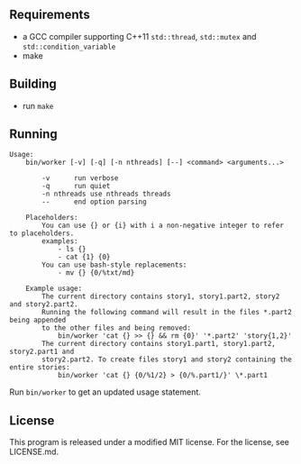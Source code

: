 ## Requirements

* a GCC compiler supporting C++11 ```std::thread```, ```std::mutex``` and ```std::condition_variable```
* make

## Building

* run ```make```

## Running

```
Usage:
	bin/worker [-v] [-q] [-n nthreads] [--] <command> <arguments...>

		-v		run verbose
		-q		run quiet
		-n nthreads	use nthreads threads
		--		end option parsing

	Placeholders:
		You can use {} or {i} with i a non-negative integer to refer to placeholders.
		examples:
			- ls {}
			- cat {1} {0}
		You can use bash-style replacements:
			- mv {} {0/%txt/md}

	Example usage:
		The current directory contains story1, story1.part2, story2 and story2.part2.
		Running the following command will result in the files *.part2 being appended
		to the other files and being removed:
			bin/worker 'cat {} >> {} && rm {0}' '*.part2' 'story{1,2}'
		The current directory contains story1.part1, story1.part2, story2.part1 and
		story2.part2. To create files story1 and story2 containing the entire stories:
			bin/worker 'cat {} {0/%1/2} > {0/%.part1/}' \*.part1
```

Run ```bin/worker``` to get an updated usage statement.  

## License

This program is released under a modified MIT license. For the license, see LICENSE.md.